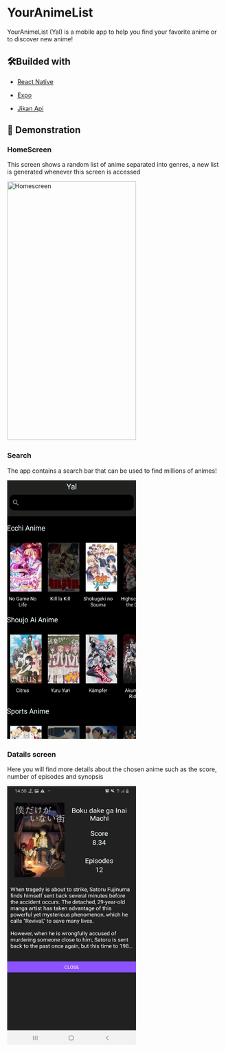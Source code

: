 # YourAnimeList 

YourAnimeList (Yal) is a mobile app to help you find your favorite anime or to discover new anime!
    
## 🛠️Builded with 
* [React Native](https://github.com/facebook/react-native) 

* [Expo](https://github.com/expo/expo)

* [Jikan Api](https://github.com/jikan-me/jikan) 

## 👀 Demonstration

### HomeScreen
This screen shows a random list of anime separated into genres, a new list is generated whenever this screen is accessed

<img src="https://github.com/PedroCororatte/YourAnimeList/blob/main/Homescreen.gif" width="300" height="600" title="Homescreen">

### Search
The app contains a search bar that can be used to find millions of animes!

<img src="https://github.com/PedroCororatte/YourAnimeList/blob/main/Search.gif" width="300" height="600" title="Homescreen">

### Datails screen

 Here you will find more details about the chosen anime such as the score, number of episodes and synopsis

<img src="https://github.com/PedroCororatte/YourAnimeList/blob/main/datail_02.jpg" width="300" height="600" title="Homescreen">
